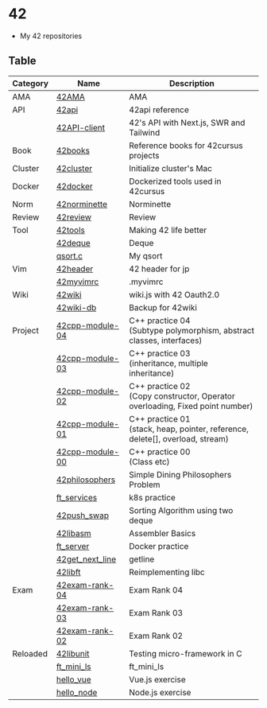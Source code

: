 # 42
- My 42 repositories

## Table

| Category | Name                                                             | Description                                                                      |
|----------|------------------------------------------------------------------|----------------------------------------------------------------------------------|
| AMA      | [42AMA](https://github.com/solareenlo/42AMA)                     | AMA                                                                              |
| API      | [42api](https://github.com/solareenlo/42api)                     | 42api reference                                                                  |
|          | [42API-client](https://github.com/solareenlo/42API-client)       | 42's API with Next.js, SWR and Tailwind                                          |
| Book     | [42books](https://github.com/solareenlo/42books)                 | Reference books for 42cursus projects                                            |
| Cluster  | [42cluster](https://github.com/solareenlo/42cluster)             | Initialize cluster's Mac                                                         |
| Docker   | [42docker](https://github.com/solareenlo/42docker)               | Dockerized tools used in 42cursus                                                |
| Norm     | [42norminette](https://github.com/solareenlo/42norminette)       | Norminette                                                                       |
| Review   | [42review](https://github.com/solareenlo/42review)               | Review                                                                           |
| Tool     | [42tools](https://github.com/solareenlo/42tools)                 | Making 42 life better                                                            |
|          | [42deque](https://github.com/solareenlo/42deque)                 | Deque                                                                            |
|          | [qsort.c](https://github.com/solareenlo/qsort.c)                 | My qsort                                                                         |
| Vim      | [42header](https://github.com/solareenlo/42header)               | 42 header for jp                                                                 |
|          | [42myvimrc](https://github.com/solareenlo/42myvimrc)             | .myvimrc                                                                         |
| Wiki     | [42wiki](https://github.com/solareenlo/42wiki)                   | wiki.js with 42 Oauth2.0                                                         |
|          | [42wiki-db](https://github.com/solareenlo/42wiki-db)             | Backup for 42wiki                                                                |
| Project  | [42cpp-module-04](https://github.com/solareenlo/42cpp-module-04) | C++ practice 04<br>(Subtype polymorphism, abstract classes, interfaces)          |
|          | [42cpp-module-03](https://github.com/solareenlo/42cpp-module-03) | C++ practice 03<br>(inheritance, multiple inheritance)                           |
|          | [42cpp-module-02](https://github.com/solareenlo/42cpp-module-02) | C++ practice 02<br>(Copy constructor, Operator overloading, Fixed point number)  |
|          | [42cpp-module-01](https://github.com/solareenlo/42cpp-module-01) | C++ practice 01<br>(stack, heap, pointer, reference, delete[], overload, stream) |
|          | [42cpp-module-00](https://github.com/solareenlo/42cpp-module-00) | C++ practice 00<br>(Class etc)                                                   |
|          | [42philosophers](https://github.com/solareenlo/42philosophers)   | Simple Dining Philosophers Problem                                               |
|          | [ft_services](https://github.com/solareenlo/ft_services)         | k8s practice                                                                     |
|          | [42push_swap](https://github.com/solareenlo/42push_swap)         | Sorting Algorithm using two deque                                                |
|          | [42libasm](https://github.com/solareenlo/42libasm)               | Assembler Basics                                                                 |
|          | [ft_server](https://github.com/solareenlo/ft_server)             | Docker practice                                                                  |
|          | [42get_next_line](https://github.com/solareenlo/42get_next_line) | getline                                                                          |
|          | [42libft](https://github.com/solareenlo/42libft)                 | Reimplementing libc                                                              |
| Exam     | [42exam-rank-04](https://github.com/solareenlo/42exam-rank-04)   | Exam Rank 04                                                                     |
|          | [42exam-rank-03](https://github.com/solareenlo/42exam-rank-03)   | Exam Rank 03                                                                     |
|          | [42exam-rank-02](https://github.com/solareenlo/42exam-rank-02)   | Exam Rank 02                                                                     |
| Reloaded | [42libunit](https://github.com/solareenlo/42libunit)             | Testing micro-framework in C                                                     |
|          | [ft_mini_ls](https://github.com/solareenlo/ft_mini_ls)           | ft_mini_ls                                                                       |
|          | [hello_vue](https://github.com/solareenlo/hello_vue)             | Vue.js exercise                                                                  |
|          | [hello_node](https://github.com/solareenlo/hello_node)           | Node.js exercise                                                                 |

